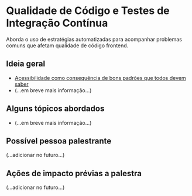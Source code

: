 # Qualidade de Código e Testes de Integração Contínua

Aborda o uso de estratégias automatizadas para acompanhar problemas comuns
que afetam qualidade de código frontend.

## Ideia geral
- [Acessibilidade como consequência de bons padrões que todos devem saber](etc/code-qa-vs-a11y.md)
- (...em breve mais informação...)


## Alguns tópicos abordados
- (...em breve mais informação...)

## Possível pessoa palestrante

(...adicionar no futuro...)

## Ações de impacto prévias a palestra

(...adicionar no futuro...)